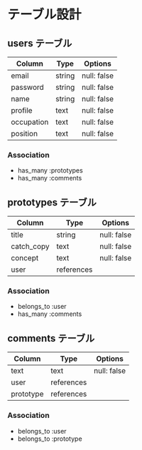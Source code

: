# テーブル設計

## users テーブル

|Column     |Type   |Options     |
|-----------|-------|------------|
|email      |string |null: false |
|password   |string |null: false |
|name       |string |null: false |
|profile    |text   |null: false |
|occupation |text   |null: false |
|position   |text   |null: false |

### Association

- has_many :prototypes
- has_many :comments

## prototypes テーブル

|Column     |Type         |Options     |
|-----------|-------------|------------|
|title      |string       |null: false |
|catch_copy |text         |null: false |
|concept    |text         |null: false |
|user       |references   |            |

### Association

- belongs_to :user
- has_many :comments

## comments テーブル

|Column    |Type       |Options     |
|----------|-----------|------------|
|text      |text       |null: false |
|user      |references |            |
|prototype |references |            |

### Association

- belongs_to :user
- belongs_to :prototype
